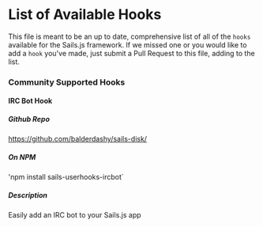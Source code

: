 # List of Available Hooks
This file is meant to be an up to date, comprehensive list of all of the `hooks` available for the Sails.js framework.  If we missed one or you would like to add a `hook` you've made, just submit a Pull Request to this file, adding to the list.


### Community Supported Hooks

#### IRC Bot Hook
##### Github Repo
https://github.com/balderdashy/sails-disk/

##### On NPM
'npm install sails-userhooks-ircbot`

##### Description
Easily add an IRC bot to your Sails.js app


<docmeta name="uniqueID" value="hookList88765">
<docmeta name="displayName" value="Available Hooks">